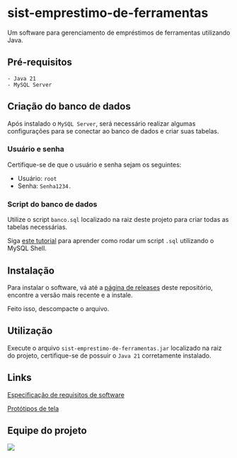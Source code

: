 # sist-emprestimo-de-ferramentas
Um software para gerenciamento de empréstimos de ferramentas utilizando Java.
## Pré-requisitos
```
- Java 21
- MySQL Server
```
## Criação do banco de dados
Após instalado o `MySQL Server`, será necessário realizar algumas configurações para se 
conectar ao banco de dados e criar suas tabelas. 

### Usuário e senha
Certifique-se de que o usuário e senha sejam os seguintes:
- Usuário: `root`
- Senha: `Senha1234.`

### Script do banco de dados
Utilize o script `banco.sql` localizado na raiz deste projeto para criar todas 
as tabelas necessárias.

Siga [este tutorial](https://www.youtube.com/watch?v=zJ96rlfVik8&ab_channel=r2schools) para aprender como
rodar um script `.sql` utilizando o MySQL Shell.

## Instalação
Para instalar o software, vá até a [página de releases](https://github.com/PoweredTable/sist-emprestimo-de-ferramentas/releases) 
deste repositório, encontre a versão mais recente e a instale. 

Feito isso, descompacte o arquivo.

## Utilização
Execute o arquivo `sist-emprestimo-de-ferramentas.jar` localizado na raiz do projeto, certifique-se de 
possuir o `Java 21` corretamente instalado.


## Links
[Especificação de requisitos de software](https://docs.google.com/document/d/1YB1gofqsJUe89Q7K1mISpaVUCGheIaazUm36BTLhato/edit)

[Protótipos de tela](https://www.figma.com/design/AI7epj53DU4Sbz531tFbTA/Designing-Computing-Solutions?node-id=53-2&t=yIa2fJmS73qgp6hi-0)

## Equipe do projeto

<a href="https://github.com/PoweredTable/sist-emprestimo-de-ferramentas/graphs/contributors">
  <img src="https://contrib.rocks/image?repo=PoweredTable/sist-emprestimo-de-ferramentas"/>
</a>

